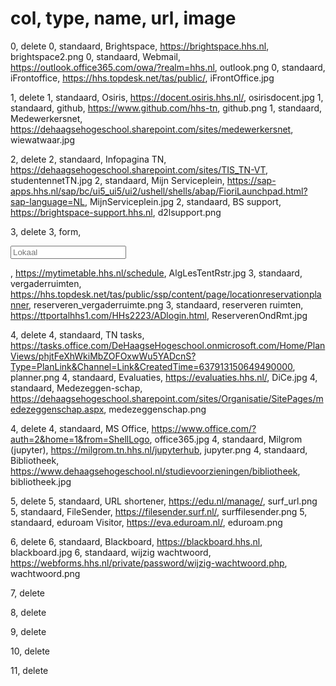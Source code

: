 # col, type, name, url, image
0, delete
0, standaard, Brightspace, https://brightspace.hhs.nl, brightspace2.png
0, standaard, Webmail, https://outlook.office365.com/owa/?realm=hhs.nl, outlook.png
0, standaard, iFrontoffice, https://hhs.topdesk.net/tas/public/, iFrontOffice.jpg

1, delete
1, standaard, Osiris, https://docent.osiris.hhs.nl/, osirisdocent.jpg
1, standaard, github, https://www.github.com/hhs-tn, github.png
1, standaard, Medewerkersnet, https://dehaagsehogeschool.sharepoint.com/sites/medewerkersnet, wiewatwaar.jpg

2, delete
2, standaard, Infopagina TN, https://dehaagsehogeschool.sharepoint.com/sites/TIS_TN-VT, studentennetTN.jpg
2, standaard, Mijn Serviceplein, https://sap-apps.hhs.nl/sap/bc/ui5_ui5/ui2/ushell/shells/abap/FioriLaunchpad.html?sap-language=NL, MijnServiceplein.jpg
2, standaard, BS support, https://brightspace-support.hhs.nl, d2lsupport.png

3, delete
3, form, <form target="_blank" method="get" action="https://mytimetable.hhs.nl/link"> <input type="hidden" name="timetable.type" value="room"> <input  type="text" placeholder="Lokaal" name="timetable.key"></form>, https://mytimetable.hhs.nl/schedule, AlgLesTentRstr.jpg
3, standaard, vergaderruimten, https://hhs.topdesk.net/tas/public/ssp/content/page/locationreservationplanner, reserveren_vergaderruimte.png
3, standaard, reserveren ruimten, https://ttportalhhs1.com/HHs2223/ADlogin.html, ReserverenOndRmt.jpg

4, delete
4, standaard, TN tasks, https://tasks.office.com/DeHaagseHogeschool.onmicrosoft.com/Home/PlanViews/phjtFeXhWkiMbZOFOxwWu5YADcnS?Type=PlanLink&Channel=Link&CreatedTime=637913150649490000, planner.png
4, standaard, Evaluaties, https://evaluaties.hhs.nl/, DiCe.jpg
4, standaard, Medezeggen-schap, https://dehaagsehogeschool.sharepoint.com/sites/Organisatie/SitePages/medezeggenschap.aspx, medezeggenschap.png

4, delete
4, standaard, MS Office, https://www.office.com/?auth=2&home=1&from=ShellLogo, office365.jpg
4, standaard, Milgrom (jupyter), https://milgrom.tn.hhs.nl/jupyterhub, jupyter.png
4, standaard, Bibliotheek, https://www.dehaagsehogeschool.nl/studievoorzieningen/bibliotheek, bibliotheek.jpg

5, delete
5, standaard, URL shortener, https://edu.nl/manage/, surf_url.png
5, standaard, FileSender, https://filesender.surf.nl/, surffilesender.png
5, standaard, eduroam Visitor, https://eva.eduroam.nl/, eduroam.png

6, delete
6, standaard, Blackboard, https://blackboard.hhs.nl, blackboard.jpg
6, standaard, wijzig wachtwoord, https://webforms.hhs.nl/private/password/wijzig-wachtwoord.php, wachtwoord.png

7, delete

8, delete

9, delete

10, delete

11, delete

